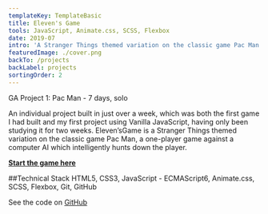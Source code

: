 ```yaml
---
templateKey: TemplateBasic
title: Eleven's Game
tools: JavaScript, Animate.css, SCSS, Flexbox
date: 2019-07
intro: 'A Stranger Things themed variation on the classic game Pac Man'
featuredImage: ./cover.png
backTo: /projects
backLabel: projects
sortingOrder: 2
---
```


GA Project 1: Pac Man - 7 days, solo

An individual project built in just over a week, which was both the first game I had built and my first project using Vanilla JavaScript, having only been studying it for two weeks. Eleven’sGame is a Stranger Things themed variation on the classic game Pac Man, a one-player game against a computer AI which intelligently hunts down the player.

**<a href="https://gaebar.github.io/eleven-s-game/" target="_blank">Start the game here</a>**

##Technical Stack HTML5, CSS3, JavaScript - ECMAScript6, Animate.css, SCSS, Flexbox, Git, GitHub

See the code on <a href="https://github.com/gaebar/eleven-s-game" target="_blank">GitHub</a>
